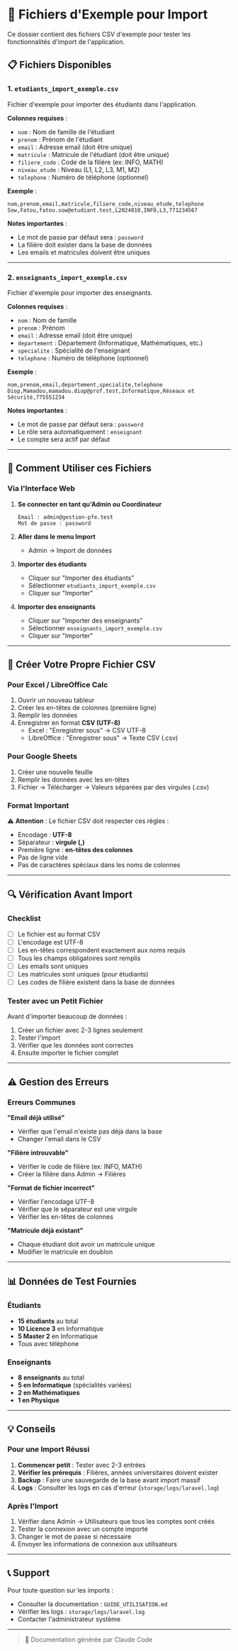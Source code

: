 # 📁 Fichiers d'Exemple pour Import

Ce dossier contient des fichiers CSV d'exemple pour tester les fonctionnalités d'import de l'application.

## 📋 Fichiers Disponibles

### 1. `etudiants_import_exemple.csv`
Fichier d'exemple pour importer des étudiants dans l'application.

**Colonnes requises** :
- `nom` : Nom de famille de l'étudiant
- `prenom` : Prénom de l'étudiant
- `email` : Adresse email (doit être unique)
- `matricule` : Matricule de l'étudiant (doit être unique)
- `filiere_code` : Code de la filière (ex: INFO, MATH)
- `niveau_etude` : Niveau (L1, L2, L3, M1, M2)
- `telephone` : Numéro de téléphone (optionnel)

**Exemple** :
```csv
nom,prenom,email,matricule,filiere_code,niveau_etude,telephone
Sow,Fatou,fatou.sow@etudiant.test,L2024010,INFO,L3,771234567
```

**Notes importantes** :
- Le mot de passe par défaut sera : `password`
- La filière doit exister dans la base de données
- Les emails et matricules doivent être uniques

---

### 2. `enseignants_import_exemple.csv`
Fichier d'exemple pour importer des enseignants.

**Colonnes requises** :
- `nom` : Nom de famille
- `prenom` : Prénom
- `email` : Adresse email (doit être unique)
- `departement` : Département (Informatique, Mathématiques, etc.)
- `specialite` : Spécialité de l'enseignant
- `telephone` : Numéro de téléphone (optionnel)

**Exemple** :
```csv
nom,prenom,email,departement,specialite,telephone
Diop,Mamadou,mamadou.diop@prof.test,Informatique,Réseaux et Sécurité,775551234
```

**Notes importantes** :
- Le mot de passe par défaut sera : `password`
- Le rôle sera automatiquement : `enseignant`
- Le compte sera actif par défaut

---

## 🚀 Comment Utiliser ces Fichiers

### Via l'Interface Web

1. **Se connecter en tant qu'Admin ou Coordinateur**
   ```
   Email : admin@gestion-pfe.test
   Mot de passe : password
   ```

2. **Aller dans le menu Import**
   - Admin → Import de données

3. **Importer des étudiants**
   - Cliquer sur "Importer des étudiants"
   - Sélectionner `etudiants_import_exemple.csv`
   - Cliquer sur "Importer"

4. **Importer des enseignants**
   - Cliquer sur "Importer des enseignants"
   - Sélectionner `enseignants_import_exemple.csv`
   - Cliquer sur "Importer"

---

## 📝 Créer Votre Propre Fichier CSV

### Pour Excel / LibreOffice Calc

1. Ouvrir un nouveau tableur
2. Créer les en-têtes de colonnes (première ligne)
3. Remplir les données
4. Enregistrer en format **CSV (UTF-8)**
   - Excel : "Enregistrer sous" → CSV UTF-8
   - LibreOffice : "Enregistrer sous" → Texte CSV (.csv)

### Pour Google Sheets

1. Créer une nouvelle feuille
2. Remplir les données avec les en-têtes
3. Fichier → Télécharger → Valeurs séparées par des virgules (.csv)

### Format Important

⚠️ **Attention** : Le fichier CSV doit respecter ces règles :
- Encodage : **UTF-8**
- Séparateur : **virgule (,)**
- Première ligne : **en-têtes des colonnes**
- Pas de ligne vide
- Pas de caractères spéciaux dans les noms de colonnes

---

## 🔍 Vérification Avant Import

### Checklist

- [ ] Le fichier est au format CSV
- [ ] L'encodage est UTF-8
- [ ] Les en-têtes correspondent exactement aux noms requis
- [ ] Tous les champs obligatoires sont remplis
- [ ] Les emails sont uniques
- [ ] Les matricules sont uniques (pour étudiants)
- [ ] Les codes de filière existent dans la base de données

### Tester avec un Petit Fichier

Avant d'importer beaucoup de données :
1. Créer un fichier avec 2-3 lignes seulement
2. Tester l'import
3. Vérifier que les données sont correctes
4. Ensuite importer le fichier complet

---

## ⚠️ Gestion des Erreurs

### Erreurs Communes

**"Email déjà utilisé"**
- Vérifier que l'email n'existe pas déjà dans la base
- Changer l'email dans le CSV

**"Filière introuvable"**
- Vérifier le code de filière (ex: INFO, MATH)
- Créer la filière dans Admin → Filières

**"Format de fichier incorrect"**
- Vérifier l'encodage UTF-8
- Vérifier que le séparateur est une virgule
- Vérifier les en-têtes de colonnes

**"Matricule déjà existant"**
- Chaque étudiant doit avoir un matricule unique
- Modifier le matricule en doublon

---

## 📊 Données de Test Fournies

### Étudiants
- **15 étudiants** au total
- **10 Licence 3** en Informatique
- **5 Master 2** en Informatique
- Tous avec téléphone

### Enseignants
- **8 enseignants** au total
- **5 en Informatique** (spécialités variées)
- **2 en Mathématiques**
- **1 en Physique**

---

## 💡 Conseils

### Pour une Import Réussi

1. **Commencer petit** : Tester avec 2-3 entrées
2. **Vérifier les prérequis** : Filières, années universitaires doivent exister
3. **Backup** : Faire une sauvegarde de la base avant import massif
4. **Logs** : Consulter les logs en cas d'erreur (`storage/logs/laravel.log`)

### Après l'Import

1. Vérifier dans Admin → Utilisateurs que tous les comptes sont créés
2. Tester la connexion avec un compte importé
3. Changer le mot de passe si nécessaire
4. Envoyer les informations de connexion aux utilisateurs

---

## 📞 Support

Pour toute question sur les imports :
- Consulter la documentation : `GUIDE_UTILISATION.md`
- Vérifier les logs : `storage/logs/laravel.log`
- Contacter l'administrateur système

---

> 🤖 Documentation générée par Claude Code
